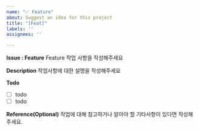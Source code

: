 ```yaml
---
name: "✅ Feature"
about: Suggest an idea for this project
title: "[Feat]"
labels: ''
assignees: ''

---
```


**Issue : Feature**
Feature 작업 사항을 작성해주세요

**Description**
작업사항에 대한 설명을 작성해주세요

**Todo**
- [ ] todo
- [ ] todo

**Reference(Optional)**
작업에 대해 참고하거나 알아야 할 기타사항이 있다면 작성해주세요.
